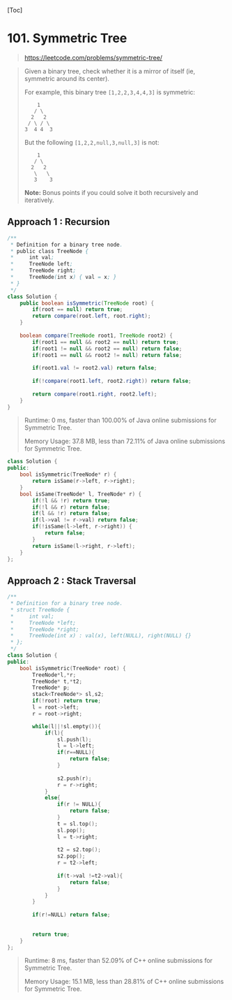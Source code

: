 [Toc]

# 101. Symmetric Tree

> https://leetcode.com/problems/symmetric-tree/

> Given a binary tree, check whether it is a mirror of itself (ie, symmetric around its center).
>
> For example, this binary tree `[1,2,2,3,4,4,3]` is symmetric:
>
> ```
>     1
>    / \
>   2   2
>  / \ / \
> 3  4 4  3
> ```
>
>  
>
> But the following `[1,2,2,null,3,null,3]` is not:
>
> ```
>     1
>    / \
>   2   2
>    \   \
>    3    3
> ```
>
>  
>
> **Note:**
> Bonus points if you could solve it both recursively and iteratively.

## Approach 1 :  Recursion

```java
/**
 * Definition for a binary tree node.
 * public class TreeNode {
 *     int val;
 *     TreeNode left;
 *     TreeNode right;
 *     TreeNode(int x) { val = x; }
 * }
 */
class Solution {
    public boolean isSymmetric(TreeNode root) {
        if(root == null) return true;
        return compare(root.left, root.right);
    }
    
    boolean compare(TreeNode root1, TreeNode root2) {
        if(root1 == null && root2 == null) return true;
        if(root1 != null && root2 == null) return false;
        if(root1 == null && root2 != null) return false;
        
        if(root1.val != root2.val) return false;
        
        if(!compare(root1.left, root2.right)) return false;
        
        return compare(root1.right, root2.left);
    }
}
```

> Runtime: 0 ms, faster than 100.00% of Java online submissions for Symmetric Tree.
>
> Memory Usage: 37.8 MB, less than 72.11% of Java online submissions for Symmetric Tree.



```c++
class Solution {
public:
    bool isSymmetric(TreeNode* r) {
        return isSame(r->left, r->right);
    }
    bool isSame(TreeNode* l, TreeNode* r) {
        if(!l && !r) return true;
        if(!l && r) return false;
        if(l && !r) return false;
        if(l->val != r->val) return false;
        if(!isSame(l->left, r->right)) {
            return false;
        }
        return isSame(l->right, r->left);
    }
};
```



## Approach 2 : Stack Traversal

```c++
/**
 * Definition for a binary tree node.
 * struct TreeNode {
 *     int val;
 *     TreeNode *left;
 *     TreeNode *right;
 *     TreeNode(int x) : val(x), left(NULL), right(NULL) {}
 * };
 */
class Solution {
public:
    bool isSymmetric(TreeNode* root) {
        TreeNode*l,*r;
        TreeNode* t,*t2;
        TreeNode* p;
        stack<TreeNode*> sl,s2;
        if(!root) return true;
        l = root->left;
        r = root->right;

        while(l||!sl.empty()){
            if(l){
                sl.push(l);
                l = l->left;
                if(r==NULL){
                    return false;
                }
                
                s2.push(r);
                r = r->right;
            }
            else{
                if(r != NULL){
                    return false;
                }
                t = sl.top();
                sl.pop();
                l = t->right;
                
                t2 = s2.top();
                s2.pop();
                r = t2->left;
                
                if(t->val !=t2->val){
                    return false;
                }
            }
        } 
        
        if(r!=NULL) return false;
        
        
        return true;
    }
};
```

> Runtime: 8 ms, faster than 52.09% of C++ online submissions for Symmetric Tree.
>
> Memory Usage: 15.1 MB, less than 28.81% of C++ online submissions for Symmetric Tree.

